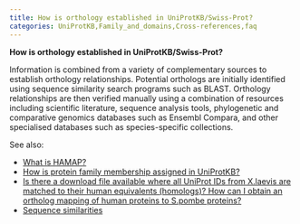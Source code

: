 ```yaml
---
title: How is orthology established in UniProtKB/Swiss-Prot?
categories: UniProtKB,Family_and_domains,Cross-references,faq
---
```


**How is orthology established in UniProtKB/Swiss-Prot?**

Information is combined from a variety of complementary sources to establish orthology relationships. Potential orthologs are initially identified using sequence similarity search programs such as BLAST. Orthology relationships are then verified manually using a combination of resources including scientific literature, sequence analysis tools, phylogenetic and comparative genomics databases such as Ensembl Compara, and other specialised databases such as species-specific collections.

See also:

-   [What is HAMAP?](https://www.uniprot.org/help/hamap)
-   [How is protein family membership assigned in UniProtKB?](https://www.uniprot.org/help/family%5Fmembership)
-   [Is there a download file available where all UniProt IDs from X.laevis are matched to their human equivalents (homologs)? How can I obtain an ortholog mapping of human proteins to S.pombe proteins?](https://www.uniprot.org/help/orthologs%5Fbetween%5Ftwo%5Fspecies)
-   [Sequence similarities](https://www.uniprot.org/help/sequence%5Fsimilarities)
